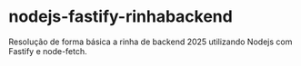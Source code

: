 # nodejs-fastify-rinhabackend
Resolução de forma básica a rinha de backend 2025 utilizando Nodejs com Fastify e node-fetch.
